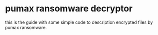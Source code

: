 # pumax ransomware decryptor
this is the guide with some simple code to description encrypted files by pumax ransomware.
